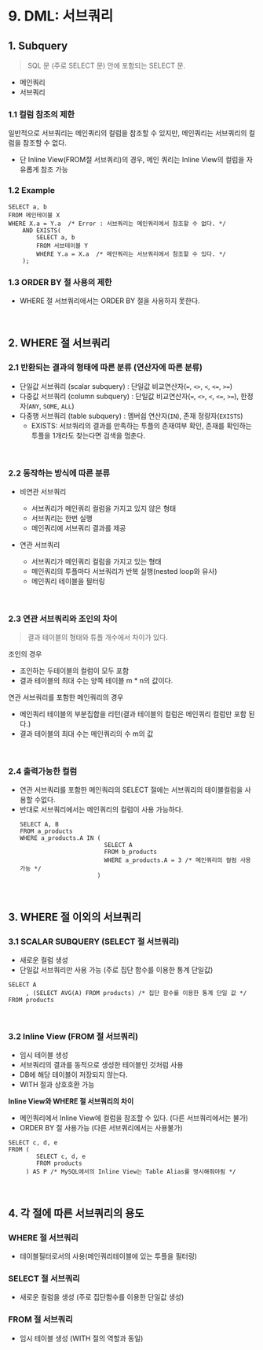 # 9. DML: 서브쿼리

## 1. Subquery

> SQL 문 (주로 SELECT 문) 안에 포함되는 SELECT 문.

- 메인쿼리
- 서브쿼리

### 1.1 컬럼 참조의 제한

일반적으로 서브쿼리는 메인쿼리의 컬럼을 참조할 수 있지만, 메인쿼리는 서브쿼리의 컬럼을 참조할 수 없다.
- 단 Inline View(FROM절 서브쿼리)의 경우, 메인 쿼리는 Inline View의 컬럼을 자유롭게 참조 가능

### 1.2 Example

```mysql
SELECT a, b 
FROM 메인테이블 X
WHERE X.a = Y.a  /* Error : 서브쿼리는 메인쿼리에서 참조할 수 없다. */
    AND EXISTS(
        SELECT a, b 
        FROM 서브테이블 Y
        WHERE Y.a = X.a  /* 메인쿼리는 서브쿼리에서 참조할 수 있다. */
    );
```

### 1.3 ORDER BY 절 사용의 제한
- WHERE 절 서브쿼리에서는 ORDER BY 절을 사용하지 못한다.

<br>

## 2. WHERE 절 서브쿼리

### 2.1 반환되는 결과의 형태에 따른 분류 (연산자에 따른 분류)

- 단일값 서브쿼리 (scalar subquery) : 단일값 비교연산자(`=`, `<>`, `<`, `<=`, `>=`)
- 다중값 서브쿼리 (column subquery) : 단일값 비교연산자(`=`, `<>`, `<`, `<=`, `>=`), 한정자(`ANY`, `SOME`, `ALL`)
- 다중행 서브쿼리 (table subquery) : 멤버쉽 연산자(`IN`), 존재 정량자(`EXISTS`)
  - EXISTS: 서브쿼리의 결과를 만족하는 투플의 존재여부 확인, 존재를 확인하는 투플을 1개라도 찾는다면 검색을 멈춘다.

<br>

### 2.2 동작하는 방식에 따른 분류
- 비연관 서브쿼리
  - 서브쿼리가 메인쿼리 컬럼을 가지고 있지 않은 형태
  - 서브쿼리는 한번 실행
  - 메인쿼리에 서브쿼리 결과를 제공

- 연관 서브쿼리
  - 서브쿼리가 메인쿼리 컬럼을 가지고 있는 형태
  - 메인쿼리의 투플마다 서브쿼리가 반복 실행(nested loop와 유사)
  - 메인쿼리 테이블을 필터링
  
<br>

### 2.3 연관 서브쿼리와 조인의 차이

> 결과 테이블의 형태와 튜플 개수에서 차이가 있다.

조인의 경우
- 조인하는 두테이블의 컬럼이 모두 포함
- 결과 테이블의 최대 수는 양쪽 테이블 m * n의 값이다.

연관 서브쿼리를 포함한 메인쿼리의 경우
- 메인쿼리 테이블의 부분집합을 리턴(결과 테이블의 컬럼은 메인쿼리 컬럼만 포함 된다.)
- 결과 테이블의 최대 수는 메인쿼리의 수 m의 값

<br>

### 2.4 출력가능한 컬럼

- 연관 서브쿼리를 포함한 메인쿼리의 SELECT 절에는 서브쿼리의 테이블컬럼을 사용할 수없다.
- 반대로 서브쿼리에서는 메인쿼리의 컬럼이 사용 가능하다.
    ```mysql
    SELECT A, B
    FROM a_products
    WHERE a_products.A IN (
                            SELECT A
                            FROM b_products
                            WHERE a_products.A = 3 /* 메인쿼리의 컬럼 사용 가능 */
                          )           
    ```

<br>

## 3. WHERE 절 이외의 서브쿼리

### 3.1 SCALAR SUBQUERY (SELECT 절 서브쿼리)

- 새로운 컬럼 생성
- 단일값 서브쿼리만 사용 가능 (주로 집단 함수를 이용한 통계 단일값)

```mysql
SELECT A
     , (SELECT AVG(A) FROM products) /* 집단 함수를 이용한 통계 단일 값 */
FROM products
```

<br>

### 3.2 Inline View (FROM 절 서브쿼리)

- 임시 테이블 생성
- 서브쿼리의 결과를 동적으로 생성한 테이블인 것처럼 사용
- DB에 해당 테이블이 저장되지 않는다.
- WITH 절과 상호호환 가능


**Inline View와 WHERE 절 서브쿼리의 차이**

- 메인쿼리에서 Inline View에 컬럼을 참조할 수 있다. (다른 서브쿼리에서는 불가)
- ORDER BY 절 사용가능 (다른 서브쿼리에서는 사용불가)


```mysql
SELECT c, d, e
FROM (
        SELECT c, d, e
        FROM products
     ) AS P /* MySQL에서의 Inline View는 Table Alias를 명시해줘야됨 */
```

<br>

## 4. 각 절에 따른 서브쿼리의 용도

### WHERE 절 서브쿼리

- 테이블필터로서의 사용(메인쿼리테이블에 있는 투플을 필터링)

### SELECT 절 서브쿼리

- 새로운 컬럼을 생성 (주로 집단함수를 이용한 단일값 생성)

### FROM 절 서브쿼리

- 임시 테이블 생성 (WITH 절의 역할과 동일)
